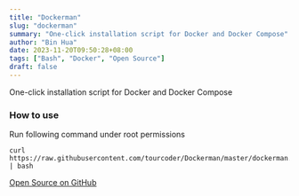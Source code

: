 ```yaml
---
title: "Dockerman"
slug: "dockerman"
summary: "One-click installation script for Docker and Docker Compose"
author: "Bin Hua"
date: 2023-11-20T09:50:28+08:00
tags: ["Bash", "Docker", "Open Source"]
draft: false
---
```


One-click installation script for Docker and Docker Compose

### How to use

Run following command under root permissions

```
curl https://raw.githubusercontent.com/tourcoder/Dockerman/master/dockerman.sh | bash
```

[Open Source on GitHub](https://github.com/tourcoder/dockerman)